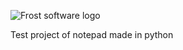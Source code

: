 ![Frost software logo](https://user-images.githubusercontent.com/99787566/166168730-b1dca4e9-b86f-45fa-9631-f4adff29a8c3.png)

Test project of notepad made in python
